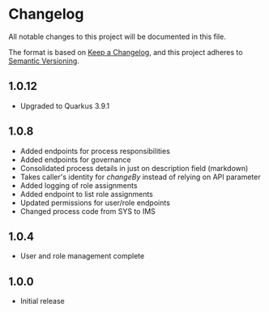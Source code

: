 # Changelog

All notable changes to this project will be documented in this file.

The format is based on [Keep a Changelog](https://keepachangelog.com/en/1.0.0/),
and this project adheres to
[Semantic Versioning](https://semver.org/spec/v2.0.0.html).

## 1.0.12
- Upgraded to Quarkus 3.9.1

## 1.0.8
- Added endpoints for process responsibilities
- Added endpoints for governance 
- Consolidated process details in just on description field (markdown)
- Takes caller's identity for _changeBy_ instead of relying on API parameter
- Added logging of role assignments
- Added endpoint to list role assignments
- Updated permissions for user/role endpoints
- Changed process code from SYS to IMS

## 1.0.4
- User and role management complete

## 1.0.0
- Initial release
